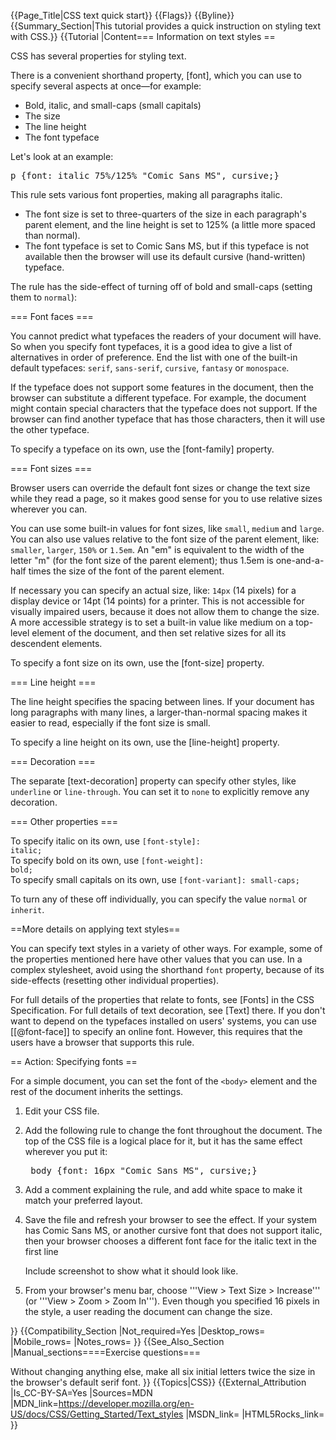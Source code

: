 {{Page_Title|CSS text quick start}}
{{Flags}}
{{Byline}}
{{Summary_Section|This tutorial provides a quick instruction on styling text with CSS.}}
{{Tutorial
|Content=== Information on text styles ==
 
CSS has several properties for styling text.
 
There is a convenient shorthand property, [font], which you can use to specify several aspects at once—for example:
 
* Bold, italic, and small-caps (small capitals)
* The size
* The line height
* The font typeface
  
Let's look at an example:

<pre>p {font: italic 75%/125% "Comic Sans MS", cursive;}</pre>
 
<p style="font: italic 75%/125% "Comic Sans MS", cursive;">This rule sets various font properties, making all paragraphs italic.</p>

* The font size is set to three-quarters of the size in each paragraph's parent element, and the line height is set to 125% (a little more spaced than normal).
* The font typeface is set to Comic Sans MS, but if this typeface is not available then the browser will use its default cursive (hand-written) typeface.

 The rule has the side-effect of turning off of bold and small-caps (setting them to <code>normal</code>):
 
=== Font faces ===
 
You cannot predict what typefaces the readers of your document will have. So when you specify font typefaces, it is a good idea to give a list of alternatives in order of preference. End the list with one of the built-in default typefaces: <code>serif</code>, <code>sans-serif</code>, <code>cursive</code>, <code>fantasy</code> or <code>monospace</code>.

If the typeface does not support some features in the document, then the browser can substitute a different typeface. For example, the document might contain special characters that the typeface does not support. If the browser can find another typeface that has those characters, then it will use the other typeface.

To specify a typeface on its own, use the [font-family] property.

=== Font sizes ===
 
Browser users can override the default font sizes or change the text size while they read a page, so it makes good sense for you to use relative sizes wherever you can.

You can use some built-in values for font sizes, like <code>small</code>, <code>medium</code> and <code>large</code>. You can also use values relative to the font size of the parent element, like: <code>smaller</code>, <code>larger</code>, <code>150%</code> or <code>1.5em</code>. An "em" is equivalent to the width of the letter "m" (for the font size of the parent element); thus 1.5em is one-and-a-half times the size of the font of the parent element.

If necessary you can specify an actual size, like: <code>14px</code> (14 pixels) for a display device or 14pt (14 points) for a printer. This is not accessible for visually impaired users, because it does not allow them to change the size. A more accessible strategy is to set a built-in value like medium on a top-level element of the document, and then set relative sizes for all its descendent elements.

To specify a font size on its own, use the [font-size] property.
 
=== Line height ===
 
The line height specifies the spacing between lines. If your document has long paragraphs with many lines, a larger-than-normal spacing makes it easier to read, especially if the font size is small.
 
To specify a line height on its own, use the [line-height] property.

 
=== Decoration ===
 
The separate [text-decoration] property can specify other styles, like <code>underline</code> or <code>line-through</code>. You can set it to <code>none</code> to explicitly remove any decoration.
 
=== Other properties ===
 
To specify italic on its own, use <code>[font-style]: italic;</code><br>
To specify bold on its own, use <code>[font-weight]: bold;</code><br>
To specify small capitals on its own, use <code>[font-variant]: small-caps;</code>
 
To turn any of these off individually, you can specify the value <code>normal</code> or <code>inherit</code>.
  
==More details on applying text styles==

You can specify text styles in a variety of other ways. For example, some of the properties mentioned here have other values that you can use. In a complex stylesheet, avoid using the shorthand <code>font</code> property, because of its side-effects (resetting other individual properties).

For full details of the properties that relate to fonts, see [Fonts] in the CSS Specification. For full details of text decoration, see [Text] there. If you don't want to depend on the typefaces installed on users' systems, you can use [[@font-face]] to specify an online font. However, this requires that the users have a browser that supports this rule.

== Action: Specifying fonts ==
 
For a simple document, you can set the font of the <code>&lt;body&gt;</code> element and the rest of the document inherits the settings.

<ol>
<li><p>Edit your CSS file.</p></li>
<li><p>Add the following rule to change the font throughout the document. The top of the CSS file is a logical place for it, but it has the same effect wherever you put it:</p>
<pre> body {font: 16px "Comic Sans MS", cursive;}</pre></li>
<li><p>Add a comment explaining the rule, and add white space to make it match your preferred layout.</p></li>
<li><p>Save the file and refresh your browser to see the effect. If your system has Comic Sans MS, or another cursive font that does not support italic, then your browser chooses a different font face for the italic text in the first line</p>
<p class="note">Include screenshot to show what it should look like.</p></li>
<li><p>From your browser's menu bar, choose '''View &gt; Text Size &gt; Increase''' (or '''View &gt; Zoom &gt; Zoom In'''). Even though you specified 16 pixels in the style, a user reading the document can change the size.</p></li>
</ol>
}}
{{Compatibility_Section
|Not_required=Yes
|Desktop_rows=
|Mobile_rows=
|Notes_rows=
}}
{{See_Also_Section
|Manual_sections====Exercise questions===
 
Without changing anything else, make all six initial letters twice the size in the browser's default serif font.
}}
{{Topics|CSS}}
{{External_Attribution
|Is_CC-BY-SA=Yes
|Sources=MDN
|MDN_link=https://developer.mozilla.org/en-US/docs/CSS/Getting_Started/Text_styles
|MSDN_link=
|HTML5Rocks_link=
}}